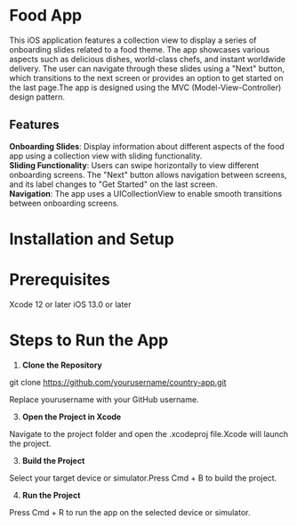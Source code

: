 # Food App
This iOS application features a collection view to display a series of onboarding slides related to a food theme. The app showcases various aspects such as delicious dishes, world-class chefs, and instant worldwide delivery. The user can navigate through these slides using a "Next" button, which transitions to the next screen or provides an option to get started on the last page.The app is designed using the MVC (Model-View-Controller) design pattern.

## Features
**Onboarding Slides**: Display information about different aspects of the food app using a collection view with sliding functionality. <br />
**Sliding Functionality**: Users can swipe horizontally to view different onboarding screens. The "Next" button allows navigation between screens, and its label changes to "Get Started" on the last screen.<br />
**Navigation**: The app uses a UICollectionView to enable smooth transitions between onboarding screens.

# Installation and Setup
# Prerequisites
Xcode 12 or later
iOS 13.0 or later

# Steps to Run the App

1. **Clone the Repository**
   
git clone https://github.com/yourusername/country-app.git

Replace yourusername with your GitHub username.

3. **Open the Project in Xcode**

Navigate to the project folder and open the .xcodeproj file.Xcode will launch the project.

3. **Build the Project**

Select your target device or simulator.Press Cmd + B to build the project.

4. **Run the Project**

Press Cmd + R to run the app on the selected device or simulator.

